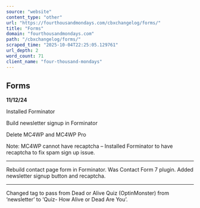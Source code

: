```yaml
---
source: "website"
content_type: "other"
url: "https://fourthousandmondays.com/cbxchangelog/forms/"
title: "Forms"
domain: "fourthousandmondays.com"
path: "/cbxchangelog/forms/"
scraped_time: "2025-10-04T22:25:05.129761"
url_depth: 2
word_count: 71
client_name: "four-thousand-mondays"
---
```


## Forms

**11/12/24**

Installed Forminator

Build newsletter signup in Forminator

Delete MC4WP and MC4WP Pro

Note: MC4WP cannot have recaptcha – Installed Forminator to have recaptcha to fix spam sign up issue.

---

Rebuild contact page form in Forminator. Was Contact Form 7 plugin. Added newsletter signup button and recaptcha.

---

Changed tag to pass from Dead or Alive Quiz (OptinMonster) from ‘newsletter’ to ‘Quiz- How Alive or Dead Are You’.